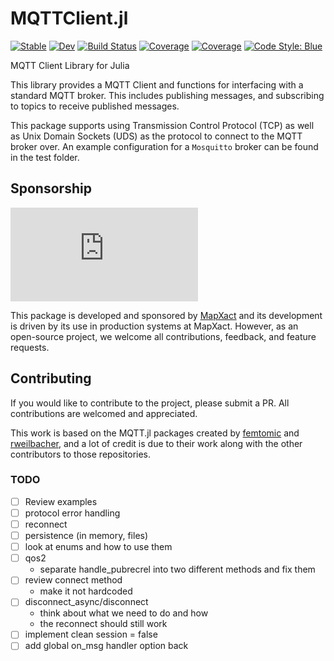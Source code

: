 # MQTTClient.jl

[![Stable](https://img.shields.io/badge/docs-stable-blue.svg)](https://JuliaMessaging.github.io/MQTTClient.jl/stable/)
[![Dev](https://img.shields.io/badge/docs-dev-blue.svg)](https://JuliaMessaging.github.io/MQTTClient.jl/dev/)
[![Build Status](https://github.com/JuliaMessaging/MQTTClient.jl/actions/workflows/CI.yml/badge.svg?branch=main)](https://github.com/JuliaMessaging/MQTTClient.jl/actions/workflows/CI.yml?query=branch%3Amain)
[![Coverage](https://codecov.io/gh/JuliaMessaging/MQTTClient.jl/branch/main/graph/badge.svg)](https://codecov.io/gh/JuliaMessaging/MQTTClient.jl)
[![Coverage](https://coveralls.io/repos/github/JuliaMessaging/MQTTClient.jl/badge.svg?branch=main)](https://coveralls.io/github/JuliaMessaging/MQTTClient.jl?branch=main)
[![Code Style: Blue](https://img.shields.io/badge/code%20style-blue-4495d1.svg)](https://github.com/invenia/BlueStyle)

MQTT Client Library for Julia

This library provides a MQTT Client and functions for interfacing with a standard MQTT broker. This includes publishing messages, and subscribing to topics to receive published messages. 

This package supports using Transmission Control Protocol (TCP) as well as Unix Domain Sockets (UDS) as the protocol to connect to the MQTT broker over. An example configuration for a `Mosquitto` broker can be found in the test folder. 

## Sponsorship
![sponsor logo](https://www.volkerwessels.com/dynamics/modules/SFIL0200/view.php?fil_Id=366300&thumb_nr=26)

This package is developed and sponsored by [MapXact](https://mapxact.com/) and its development is driven by its use in production systems at MapXact. However, as an open-source project, we welcome all contributions, feedback, and feature requests.

## Contributing

If you would like to contribute to the project, please submit a PR. All contributions are welcomed and appreciated.

This work is based on the MQTT.jl packages created by [femtomic](https://github.com/femtomc/MQTT.jl) and [rweilbacher](https://github.com/rweilbacher/MQTT.jl), and a lot of credit is due to their work along with the other contributors to those repositories.

### TODO

- [ ] Review examples
- [ ] protocol error handling
- [ ] reconnect
- [ ] persistence (in memory, files)
- [ ] look at enums and how to use them
- [ ] qos2 
    * separate handle_pubrecrel into two different methods and fix them
- [ ] review connect method
    * make it not hardcoded
- [ ] disconnect_async/disconnect
    * think about what we need to do and how
    * the reconnect should still work
- [ ] implement clean session = false
- [ ] add global on_msg handler option back